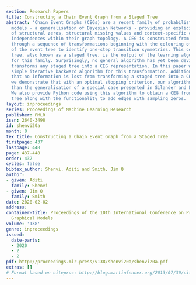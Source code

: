 ```yaml
---
section: Research Papers
title: Constructing a Chain Event Graph from a Staged Tree
abstract: 'Chain Event Graphs (CEGs) are a recent family of probabilistic graphical
  models - a generalisation of Bayesian Networks - providing an explicit representation
  of structural zeros, structural missing values and context-specific conditional
  independences within their graph topology. A CEG is constructed from an event tree
  through a sequence of transformations beginning with the colouring of the vertices
  of the event tree to identify one-step transition symmetries. This coloured event
  tree, also known as a staged tree, is the output of the learning algorithms used
  for this family. Surprisingly, no general algorithm has yet been devised that automatically
  transforms any staged tree into a CEG representation. In this paper we provide a
  simple iterative backward algorithm for this transformation. Additionally, we show
  that no information is lost from transforming a staged tree into a CEG. Finally,
  we demonstrate that with an optimal stopping criterion, our algorithm is more efficient
  than the generalisation of a special case presented in Silander and Leong (2013).
  We also provide Python code using this algorithm to obtain a CEG from any staged
  tree along with the functionality to add edges with sampling zeros. '
layout: inproceedings
series: Proceedings of Machine Learning Research
publisher: PMLR
issn: 2640-3498
id: shenvi20a
month: 0
tex_title: Constructing a Chain Event Graph from a Staged Tree
firstpage: 437
lastpage: 448
page: 437-448
order: 437
cycles: false
bibtex_author: Shenvi, Aditi and Smith, Jim Q
author:
- given: Aditi
  family: Shenvi
- given: Jim Q
  family: Smith
date: 2020-02-02
address: 
container-title: Proceedings of the 10th International Conference on Probabilistic
  Graphical Models
volume: '138'
genre: inproceedings
issued:
  date-parts:
  - 2020
  - 2
  - 2
pdf: http://proceedings.mlr.press/v138/shenvi20a/shenvi20a.pdf
extras: []
# Format based on citeproc: http://blog.martinfenner.org/2013/07/30/citeproc-yaml-for-bibliographies/
---
```

